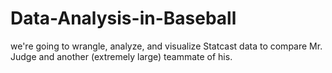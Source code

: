 # Data-Analysis-in-Baseball
we're going to wrangle, analyze, and visualize Statcast data to compare Mr. Judge and another (extremely large) teammate of his.
